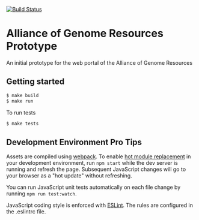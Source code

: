 [![Build Status](https://travis-ci.org/alliance-genome/agr_prototype.svg?branch=master)](https://travis-ci.org/alliance-genome/agr_prototype)

# Alliance of Genome Resources Prototype
An initial prototype for the web portal of the Alliance of Genome Resources

## Getting started
```bash
$ make build
$ make run
```

To run tests

```bash
$ make tests
```

## Development Environment Pro Tips
Assets are compiled using [webpack](https://webpack.github.io/).  To enable [hot module replacement](https://webpack.github.io/docs/hot-module-replacement.html) in your development environment, run `npm start` while the dev server is running and refresh the page.  Subsequent JavaScript changes will go to your browser as a "hot update" without refreshing.

You can run JavaScript unit tests automatically on each file change by running `npm run test:watch`.

JavaScript coding style is enforced with [ESLint](http://eslint.org/).  The rules are configured in the .eslintrc file.
